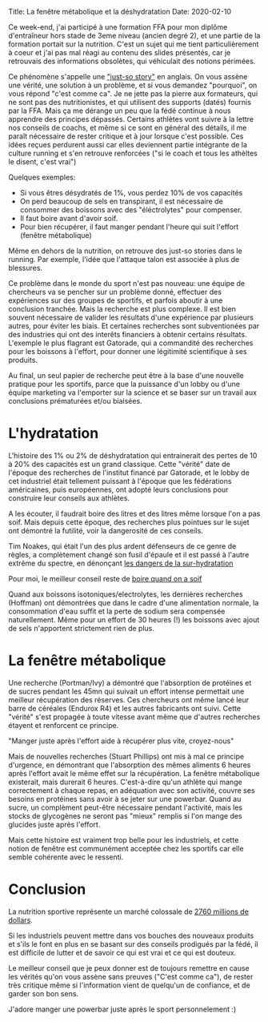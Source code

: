 Title: La fenêtre métabolique et la déshydratation 
Date: 2020-02-10

Ce week-end, j'ai participé à une formation FFA pour mon diplôme d'entraîneur
hors stade de 3eme niveau (ancien degré 2), et une partie de la formation
portait sur la nutrition. C'est un sujet qui me tient particulièrement à coeur
et j'ai pas mal réagi au contenu des slides présentés, car je retrouvais
des informations obsolètes, qui véhiculait des notions périmées.

Ce phénomène s'appelle une ["just-so story"](https://en.wikipedia.org/wiki/Just-so_story) 
en anglais. On vous assène une vérité,
une solution à un problème, et si vous demandez "pourquoi", on vous répond 
"c'est comme ca". Je ne jette pas la pierre aux formateurs, qui ne sont 
pas des nutritionistes, et qui utilisent des supports (datés) fournis par la FFA.
Mais ça me dérange un peu que la fédé continue à nous apprendre des principes
dépassés. Certains athlètes vont suivre à la lettre nos conseils de coachs,
et même si ce sont en général des détails, il me paraît nécessaire de rester
critique et à jour lorsque c'est possible. Ces idées reçues perdurent aussi 
car elles deviennent partie intégrante de la culture running et s'en retrouve 
renforcées ("si le coach et tous les athèltes le disent, c'est vrai")

Quelques exemples:

- Si vous êtres désydratés de 1%, vous perdez 10% de vos capacités
- On perd beaucoup de sels en transpirant, il est nécessaire de consommer
  des boissons avec des "éléctrolytes" pour compenser.
- Il faut boire avant d'avoir soif.
- Pour bien récupérer, il faut manger pendant l'heure qui suit l'effort
  (fenêtre métabolique)

Même en dehors de la nutrition, on retrouve des just-so stories dans le running.
Par exemple, l'idée que l'attaque talon est associée à plus de blessures.

Ce problème dans le monde du sport n'est pas nouveau: une équipe de chercheurs
va se pencher sur un problème donné, effectuer des expériences sur des groupes
de sportifs, et parfois aboutir à une conclusion tranchée. Mais la recherche
est plus complexe. Il est bien souvent nécessaire de valider les résultats
d'une expérience par plusieurs autres, pour éviter les biais. Et certaines
recherches sont subventionées par des industries qui ont des interêts 
financiers à obtenir certains résultats. L'exemple le plus flagrant est 
Gatorade, qui a commandité des recherches pour les boissons à l'effort, pour
donner une légitimité scientifique à ses produits.

Au final, un seul papier de recherche peut être à la base d'une nouvelle
pratique pour les sportifs, parce que la puissance d'un lobby ou d'une équipe
marketing va l'emporter sur la science et se baser sur un travail aux conclusions
prématurées et/ou biaisées.

L'hydratation
=============

L'histoire des 1% ou 2% de déshydratation qui entrainerait des pertes de
10 à 20% des capacités est un grand classique. Cette "vérité" date de l'époque
des recherches de l'institut financé par Gatorade, et le lobby de cet industriel
était tellement puissant à l'époque que les fédérations américaines, puis
européennes, ont adopté leurs conclusions pour construire leur conseils aux athlètes.

A les écouter, il faudrait boire des litres et des litres même lorsque l'on a pas soif.
Mais depuis cette époque, des recherches plus pointues sur le sujet ont démontré
la futilité, voir la dangerosité de ces conseils.

Tim Noakes, qui était l'un des plus ardent défenseurs de ce genre de règles, a complètement changé
son fusil d'épaule et il est passé à l'autre extrême du spectre, en 
dénonçant [les dangers de la sur-hydratation](https://www.outsideonline.com/1900801/tim-noakes-serious-problem-overhydration-endurance-sports)

Pour moi, le meilleur conseil reste de [boire quand on a
soif](https://www.outsideonline.com/2387156/best-hydration-plan-drink-when-youre-thirsty)

Quand aux boissons isotoniques/electrolytes, les dernières recherches (Hoffman)
ont démontrées que dans le cadre d'une alimentation normale, la consommation
d'eau suffit et la perte de sodium sera compensée naturellement. Même pour 
un effort de 30 heures (!) les boissons avec ajout de sels n'apportent
strictement rien de plus.

La fenêtre métabolique
======================

Une recherche (Portman/Ivy) a démontré que l'absorption de protéines et de sucres pendant 
les 45mn qui suivait un effort intense permettait une meilleur récupération des réserves.
Ces chercheurs ont même lancé leur barre de céréales (Endurox R4) et les autres fabricants ont
suivi. Cette "vérité" s'est propagée à toute vitesse avant même que d'autres
recherches étayent et renforcent ce principe. 

"Manger juste après l'effort aide à récupérer plus vite, croyez-nous"

Mais de nouvelles recherches (Stuart Phillips) ont mis à mal ce principe d'urgence, en
démontrant que l'absorption des mêmes aliments 6 heures après l'effort avait le
même effet sur la récupération. La fenêtre métabolique existerait, mais
durerait 6 heures. C'est-à-dire qu'un athlète qui mange correctement à
chaque repas, en adéquation avec son activité, couvre ses besoins en protéines sans 
avoir à se jeter sur une powerbar. Quand au sucre, un complèment peut-être nécessaire
pendant l'activité, mais les stocks de glycogènes ne seront pas "mieux" remplis
si l'on mange des glucides juste après l'effort.

Mais cette histoire est vraiment trop belle pour les industriels, et cette notion
de fenêtre est communément acceptée chez les sportifs car elle semble cohérente
avec le ressenti.


Conclusion
==========

La nutrition sportive représente un marché colossale de [2760 millions de dollars](https://www.marketwatch.com/press-release/sports-nutrition-market-2019-global-industry-trends-future-growth-market-share-upcoming-business-opportunities-revenue-size-and-2025-forecast-research-report-2019-08-21).

Si les industriels peuvent mettre dans vos bouches des nouveaux produits et 
s'ils le font en plus en se basant sur des conseils prodigués par la fédé, il
est difficile de lutter et de savoir ce qui est vrai et ce qui est douteux.

Le meilleur conseil que je peux donner est de toujours remettre en cause les vérités
qu'on vous assène sans preuves ("C'est comme ca"), de rester très critique même si
l'information vient de quelqu'un de confiance, et de garder son bon sens.

J'adore manger une powerbar juste après le sport personnelement :)
